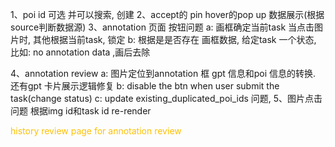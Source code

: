 1、poi id 可选 并可以搜索, 创建
2、accept的 pin hover的pop up 数据展示(根据source判断数据源)
3、annotation 页面 按钮问题
		a: 画框确定当前task
			当点击图片时, 其他根据当前task, 锁定
		 b:  根据是是否存在 画框数据, 给定task 一个状态, 比如: no annotation data ,画后去除
	
4、annotation review
      a: 图片定位到annotation 框
        gpt 信息和poi 信息的转换. 还有gpt 卡片展示逻辑修复
    b: disable the btn when user submit the task(change status)
      c:  update existing_duplicated_poi_ids 问题,
5、图片点击问题
		根据img id和task id  re-render
		


<font color="#ffc000">history review page for annotation review </font>
